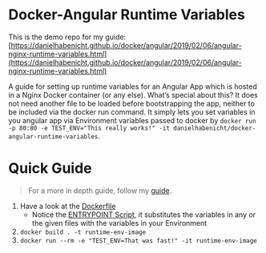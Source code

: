 # Docker-Angular Runtime Variables

This is the demo repo for my guide: [https://danielhabenicht.github.io/docker/angular/2019/02/06/angular-nginx-runtime-variables.html](https://danielhabenicht.github.io/docker/angular/2019/02/06/angular-nginx-runtime-variables.html)

A guide for setting up runtime variables for an Angular App which is hosted in a Nginx Docker container (or any else). What’s special about this? It does not need another file to be loaded before bootstrapping the app, neither to be included via the docker run command. It simply lets you set variables in you angular app via Environment variables passed to docker by `docker run -p 80:80 -e TEST_ENV="This really works!" -it danielhabenicht/docker-angular-runtime-variables`.

# Quick Guide

> For a more in depth guide, follow my [guide](https://danielhabenicht.github.io/docker/angular/2019/02/06/angular-nginx-runtime-variables.html).

1. Have a look at the [Dockerfile](./Dockerfile)
   - Notice the [ENTRYPOINT Script](./substitute_env_variables_multi.sh), it substitutes the variables in any or the given files with the variables in your Environment
2. `docker build . -t runtime-env-image`
3. `docker run --rm -e "TEST_ENV=That was fast!" -it runtime-env-image`
